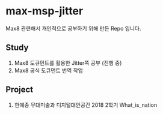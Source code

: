 # max-msp-jitter
Max8 관련해서 개인적으로 공부하기 위해 만든 Repo 입니다.

## Study
1. Max8 도큐먼트를 활용한 Jitter쪽 공부 (진행 중)
2. Max8 공식 도큐먼트 번역 작업

## Project
1. 한예종 무대미술과 디지털대안공간 2018 2학기 What_is_nation 
